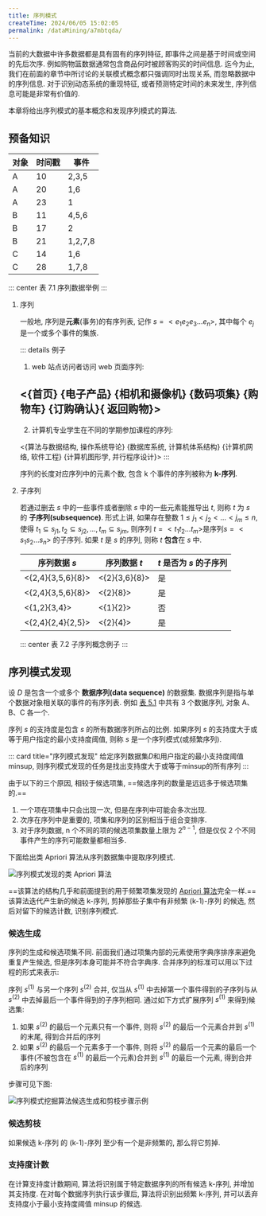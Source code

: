 ```yaml
---
title: 序列模式
createTime: 2024/06/05 15:02:05
permalink: /dataMining/a7mbtqda/
---
```

当前的大数据中许多数据都是具有固有的序列特征, 即事件之间是基于时间或空间的先后次序. 例如购物篮数据通常包含商品何时被顾客购买的时间信息. 迄今为止, 我们在前面的章节中所讨论的关联模式概念都只强调同时出现关系, 而忽略数据中的序列信息. 对于识别动态系统的重现特征, 或者预测特定时间的未来发生, 序列信息可能是非常有价值的.

本章将给出序列模式的基本概念和发现序列模式的算法.
<!-- more -->

## 预备知识

| 对象 | 时间戳 | 事件    |
| ---- | ------ | ------- |
| A    | 10     | 2,3,5   |
| A    | 20     | 1,6     |
| A    | 23     | 1       |
| B    | 11     | 4,5,6   |
| B    | 17     | 2       |
| B    | 21     | 1,2,7,8 |
| C    | 14     | 1,6     |
| C    | 28     | 1,7,8   |

::: center
表 7.1 序列数据举例
:::

1. 序列

    一般地, 序列是**元素**(事务)的有序列表, 记作 $s = <e_1e_2e_3\dots e_n>$, 其中每个 $e_j$ 是一个或多个事件的集族.

    ::: details 例子
    1. web 站点访问者访问 web 页面序列:

      <{首页} {电子产品} {相机和摄像机} {数码项集} {购物车} {订购确认}{ 返回购物}>
    ---
    2. 计算机专业学生在不同的学期参加课程的序列:

      <{算法与数据结构, 操作系统导论} {数据库系统, 计算机体系结构} {计算机网络, 软件工程} {计算机图形学, 并行程序设计}>
    :::

    序列的长度对应序列中的元素个数, 包含 k 个事件的序列被称为 **k-序列**.

2. 子序列

    若通过删去 $s$ 中的一些事件或者删除 $s$ 中的一些元素能推导出 $t$, 则称 $t$ 为 $s$ 的 **子序列(subsequence)**. 形式上讲, 如果存在整数 $1 \le j_1<j_2<\dots <j_m \le n$, 使得 $t_1 \subseteq s_{j1}, t_2 \subseteq s_{j2}, \dots , t_m \subseteq s_{jm}$, 则序列 $t=<t_1t_2\dots t_m>$是序列$s=<s_1s_2\dots s_n>$ 的子序列. 如果 $t$ 是 $s$ 的序列, 则称 $t$ **包含**在 $s$ 中.

    | 序列数据 $s$      | 序列数据 $t$  | $t$ 是否为 $s$ 的子序列 |
    | ----------------- | ------------- | ----------------------- |
    | <{2,4}{3,5,6}{8}> | <{2}{3,6}{8}> | 是                      |
    | <{2,4}{3,5,6}{8}> | <{2}{8}>      | 是                      |
    | <{1,2}{3,4}>      | <{1}{2}>      | 否                      |
    | <{2,4}{2,4}{2,5}> | <{2}{4}>      | 是                      |
    ::: center
    表 7.2 子序列概念例子
    :::

## 序列模式发现
设 $D$ 是包含一个或多个 **数据序列(data sequence)** 的数据集. 数据序列是指与单个数据对象相关联的事件的有序列表. 例如 [表 5.1](/dataMining/z281l5nw/#兴趣度的客观度量) 中共有 3 个数据序列, 对象 A、B、C 各一个.

序列 $s$ 的支持度是包含 $s$ 的所有数据序列所占的比例. 如果序列 $s$ 的支持度大于或等于用户指定的最小支持度阈值, 则称 $s$ 是一个序列模式(或频繁序列).

::: card  title="序列模式发现"
给定序列数据集$D$和用户指定的最小支持度阈值minsup, 则序列模式发现的任务是找出支持度大于或等于minsup的所有序列
:::

由于以下的三个原因, 相较于候选项集, ==候选序列的数量是远远多于候选项集的.==
1. 一个项在项集中只会出现一次, 但是在序列中可能会多次出现.
2. 次序在序列中是重要的, 项集和序列的区别相当于组合变排序.
3. 对于序列数据, n 个不同的项的候选项集数量上限为 $2^{n-1}$, 但是仅仅 2 个不同事件产生的序列可能数量都相当多.

下面给出类 Apriori 算法从序列数据集中提取序列模式.

![序列模式发现的类 Apriori 算法](/illustration/apriori-algorithm-for-sequential-pattern-discovery.png)

==该算法的结构几乎和前面提到的用于频繁项集发现的 [Apriori 算法](/dataMining/ngr8k26m/#apriori-pseudocode)完全一样.== 该算法迭代产生新的候选 k-序列, 剪掉那些子集中有非频繁 (k-1)-序列 的候选, 然后对留下的候选计数, 识别序列模式.

### 候选生成
序列的生成和候选项集不同. 前面我们通过项集内部的元素使用字典序排序来避免重复产生候选, 但是序列本身可能并不符合字典序. 合并序列的标准可以用以下过程的形式来表示:

序列 $s^{(1)}$ 与另一个序列 $s^{(2)}$ 合并, 仅当从 $s^{(1)}$ 中去掉第一个事件得到的子序列与从 $s^{(2)}$ 中去掉最后一个事件得到的子序列相同. 通过如下方式扩展序列 $s^{(1)}$ 来得到候选集:

1. 如果 $s^{(2)}$ 的最后一个元素只有一个事件, 则将 $s^{(2)}$ 的最后一个元素合并到 $s^{(1)}$ 的末尾, 得到合并后的序列
2. 如果 $s^{(2)}$ 的最后一个元素多于一个事件, 则将 $s^{(2)}$ 的最后一个元素的最后一个事件(不被包含在 $s^{(1)}$ 的最后一个元素)合并到 $s^{(1)}$ 的最后一个元素, 得到合并后的序列

步骤可见下图:

![序列模式挖掘算法候选生成和剪枝步骤示例](/illustration/examples-sequential-pattern-mining-algorithm.png)

### 候选剪枝
如果候选 k-序列 的 (k-1)-序列 至少有一个是非频繁的, 那么将它剪掉.

### 支持度计数
在计算支持度计数期间, 算法将识别属于特定数据序列的所有候选 k-序列, 并增加其支持度. 在对每个数据序列执行该步骤后, 算法将识别出频繁 k-序列, 并可以丢弃支持度小于最小支持度阈值 minsup 的候选.
